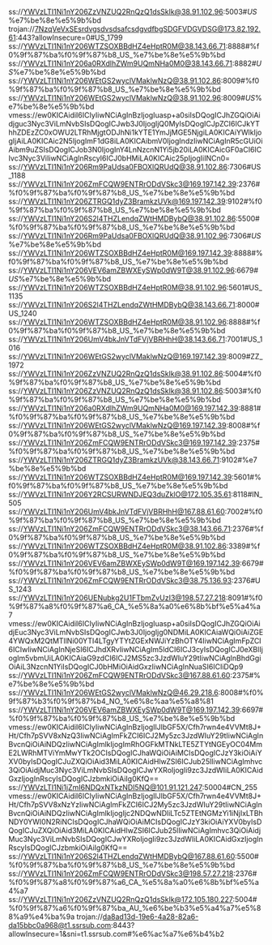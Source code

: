 ss://YWVzLTI1Ni1nY206ZzVNZUQ2RnQzQ1dsSklk@38.91.102.96:5003#_US_%e7%be%8e%e5%9b%bd
trojan://7NzqVeVxSEsrdvgsdvsdsafcsdgvdfbgSDGFVDGVDSG@173.82.192.61:443?allowInsecure=0#US_1799
ss://YWVzLTI1Ni1nY206WTZSOXBBdHZ4eHptR0M@38.143.66.71:8888#%f0%9f%87%ba%f0%9f%87%b8_US_%e7%be%8e%e5%9b%bd
ss://YWVzLTI1Ni1nY206a0RXdlhZWm9UQmNHa0M0@38.143.66.71:8882#_US_%e7%be%8e%e5%9b%bd
ss://YWVzLTI1Ni1nY206WEtGS2wyclVMaklwNzQ@38.91.102.86:8009#%f0%9f%87%ba%f0%9f%87%b8_US_%e7%be%8e%e5%9b%bd
ss://YWVzLTI1Ni1nY206WEtGS2wyclVMaklwNzQ@38.91.102.96:8009#_US_%e7%be%8e%e5%9b%bd
vmess://ew0KICAidiI6ICIyIiwNCiAgInBzIjogIuasp+a0siIsDQogICJhZGQiOiAidjguc3Nyc3ViLmNvbSIsDQogICJwb3J0IjogIjQ0MyIsDQogICJpZCI6ICJkYThhZDEzZC0xOWU2LTRhMjgtODJhNi1kYTE1YmJjMGE5NjgiLA0KICAiYWlkIjogIjAiLA0KICAic2N5IjogImF1dG8iLA0KICAibmV0IjogIndzIiwNCiAgInR5cGUiOiAibm9uZSIsDQogICJob3N0IjogInY4LnNzcnN1Yi5jb20iLA0KICAicGF0aCI6ICIvc3Nyc3ViIiwNCiAgInRscyI6ICJ0bHMiLA0KICAic25pIjogIiINCn0=
ss://YWVzLTI1Ni1nY206Rm9PaUdsa0FBOXlQRUdQ@38.91.102.86:7306#US_1188
ss://YWVzLTI1Ni1nY206ZmFCQW9ENTRrODdVSkc3@169.197.142.39:2376#%f0%9f%87%ba%f0%9f%87%b8_US_%e7%be%8e%e5%9b%bd
ss://YWVzLTI1Ni1nY206ZTRGQ1dyZ3BramkzUVk@169.197.142.39:9102#%f0%9f%87%ba%f0%9f%87%b8_US_%e7%be%8e%e5%9b%bd
ss://YWVzLTI1Ni1nY206S2l4THZLendqZWtHMDBybQ@38.91.102.86:5500#%f0%9f%87%ba%f0%9f%87%b8_US_%e7%be%8e%e5%9b%bd
ss://YWVzLTI1Ni1nY206Rm9PaUdsa0FBOXlQRUdQ@38.91.102.96:7306#_US_%e7%be%8e%e5%9b%bd
ss://YWVzLTI1Ni1nY206WTZSOXBBdHZ4eHptR0M@169.197.142.39:8888#%f0%9f%87%ba%f0%9f%87%b8_US_%e7%be%8e%e5%9b%bd
ss://YWVzLTI1Ni1nY206VEV6amZBWXEySWp0dW9T@38.91.102.96:6679#_US_%e7%be%8e%e5%9b%bd
ss://YWVzLTI1Ni1nY206WTZSOXBBdHZ4eHptR0M@38.91.102.96:5601#US_1135
ss://YWVzLTI1Ni1nY206S2l4THZLendqZWtHMDBybQ@38.143.66.71:8000#US_1240
ss://YWVzLTI1Ni1nY206WTZSOXBBdHZ4eHptR0M@38.91.102.96:8888#%f0%9f%87%ba%f0%9f%87%b8_US_%e7%be%8e%e5%9b%bd
ss://YWVzLTI1Ni1nY206UmV4bkJnVTdFVjVBRHhH@38.143.66.71:7001#US_1016
ss://YWVzLTI1Ni1nY206WEtGS2wyclVMaklwNzQ@169.197.142.39:8009#ZZ_1972
ss://YWVzLTI1Ni1nY206ZzVNZUQ2RnQzQ1dsSklk@38.91.102.86:5004#%f0%9f%87%ba%f0%9f%87%b8_US_%e7%be%8e%e5%9b%bd
ss://YWVzLTI1Ni1nY206ZzVNZUQ2RnQzQ1dsSklk@38.91.102.86:5003#%f0%9f%87%ba%f0%9f%87%b8_US_%e7%be%8e%e5%9b%bd
ss://YWVzLTI1Ni1nY206a0RXdlhZWm9UQmNHa0M0@169.197.142.39:8881#%f0%9f%87%ba%f0%9f%87%b8_US_%e7%be%8e%e5%9b%bd
ss://YWVzLTI1Ni1nY206WEtGS2wyclVMaklwNzQ@169.197.142.39:8008#%f0%9f%87%ba%f0%9f%87%b8_US_%e7%be%8e%e5%9b%bd
ss://YWVzLTI1Ni1nY206ZmFCQW9ENTRrODdVSkc3@169.197.142.39:2375#%f0%9f%87%ba%f0%9f%87%b8_US_%e7%be%8e%e5%9b%bd
ss://YWVzLTI1Ni1nY206ZTRGQ1dyZ3BramkzUVk@38.143.66.71:9102#%e7%be%8e%e5%9b%bd
ss://YWVzLTI1Ni1nY206WTZSOXBBdHZ4eHptR0M@169.197.142.39:5601#%f0%9f%87%ba%f0%9f%87%b8_US_%e7%be%8e%e5%9b%bd
ss://YWVzLTI1Ni1nY206Y2RCSURWNDJEQ3duZklO@172.105.35.61:8118#IN_505
ss://YWVzLTI1Ni1nY206UmV4bkJnVTdFVjVBRHhH@167.88.61.60:7002#%f0%9f%87%ba%f0%9f%87%b8_US_%e7%be%8e%e5%9b%bd
ss://YWVzLTI1Ni1nY206ZmFCQW9ENTRrODdVSkc3@38.143.66.71:2376#%f0%9f%87%ba%f0%9f%87%b8_US_%e7%be%8e%e5%9b%bd
ss://YWVzLTI1Ni1nY206WTZSOXBBdHZ4eHptR0M@38.91.102.86:3389#%f0%9f%87%ba%f0%9f%87%b8_US_%e7%be%8e%e5%9b%bd
ss://YWVzLTI1Ni1nY206VEV6amZBWXEySWp0dW9T@169.197.142.39:6679#%f0%9f%87%ba%f0%9f%87%b8_US_%e7%be%8e%e5%9b%bd
ss://YWVzLTI1Ni1nY206ZmFCQW9ENTRrODdVSkc3@38.75.136.93:2376#US_1243
ss://YWVzLTI1Ni1nY206UENubkg2U1FTbmZvUzI3@198.57.27.218:8091#%f0%9f%87%a8%f0%9f%87%a6_CA_%e5%8a%a0%e6%8b%bf%e5%a4%a7
vmess://ew0KICAidiI6ICIyIiwNCiAgInBzIjogIuasp+a0siIsDQogICJhZGQiOiAidjEuc3Nyc3ViLmNvbSIsDQogICJwb3J0IjogIjg0NDMiLA0KICAiaWQiOiAiZGE4YWQxM2QtMTllNi00YTI4LTgyYTYtZGExNWJiYzBhOTY4IiwNCiAgImFpZCI6ICIwIiwNCiAgInNjeSI6ICJhdXRvIiwNCiAgIm5ldCI6ICJ3cyIsDQogICJ0eXBlIjogIm5vbmUiLA0KICAiaG9zdCI6ICJ2MS5zc3JzdWIuY29tIiwNCiAgInBhdGgiOiAiL3NzcnN1YiIsDQogICJ0bHMiOiAidGxzIiwNCiAgInNuaSI6ICIiDQp9
ss://YWVzLTI1Ni1nY206ZmFCQW9ENTRrODdVSkc3@167.88.61.60:2375#%e7%be%8e%e5%9b%bd
ss://YWVzLTI1Ni1nY206WEtGS2wyclVMaklwNzQ@46.29.218.6:8008#%f0%9f%87%b3%f0%9f%87%b4_NO_%e6%8c%aa%e5%a8%81
ss://YWVzLTI1Ni1nY206VEV6amZBWXEySWp0dW9T@169.197.142.39:6697#%f0%9f%87%ba%f0%9f%87%b8_US_%e7%be%8e%e5%9b%bd
vmess://ew0KICAidiI6ICIyIiwNCiAgInBzIjogIlJlbGF5X/Cfh7rwn4e4VVMt8J+Ht/Cfh7pSVV8xNzQ3IiwNCiAgImFkZCI6ICJ2My5zc3JzdWIuY29tIiwNCiAgInBvcnQiOiAiNDQzIiwNCiAgImlkIjogImRhOGFkMTNkLTE5ZTYtNGEyOC04MmE2LWRhMTViYmMwYTk2OCIsDQogICJhaWQiOiAiMCIsDQogICJzY3kiOiAiYXV0byIsDQogICJuZXQiOiAid3MiLA0KICAidHlwZSI6ICJub25lIiwNCiAgImhvc3QiOiAidjMuc3Nyc3ViLmNvbSIsDQogICJwYXRoIjogIi9zc3JzdWIiLA0KICAidGxzIjogInRscyIsDQogICJzbmkiOiAiIg0KfQ==
ss://YWVzLTI1Ni1jZmI6NDQxNTkzNDI5NQ@101.91.121.247:50004#CN_255
vmess://ew0KICAidiI6ICIyIiwNCiAgInBzIjogIlJlbGF5X/Cfh7rwn4e4VVMt8J+Ht/Cfh7pSVV8xNzYzIiwNCiAgImFkZCI6ICJ2My5zc3JzdWIuY29tIiwNCiAgInBvcnQiOiAiNDQzIiwNCiAgImlkIjogIjc2NDQwNDliLTc5ZTEtNGMzYi1iNjIxLTBhNDY0YWI0N2RiNCIsDQogICJhaWQiOiAiMCIsDQogICJzY3kiOiAiYXV0byIsDQogICJuZXQiOiAid3MiLA0KICAidHlwZSI6ICJub25lIiwNCiAgImhvc3QiOiAidjMuc3Nyc3ViLmNvbSIsDQogICJwYXRoIjogIi9zc3JzdWIiLA0KICAidGxzIjogInRscyIsDQogICJzbmkiOiAiIg0KfQ==
ss://YWVzLTI1Ni1nY206S2l4THZLendqZWtHMDBybQ@167.88.61.60:5500#%f0%9f%87%ba%f0%9f%87%b8_US_%e7%be%8e%e5%9b%bd
ss://YWVzLTI1Ni1nY206ZmFCQW9ENTRrODdVSkc3@198.57.27.218:2376#%f0%9f%87%a8%f0%9f%87%a6_CA_%e5%8a%a0%e6%8b%bf%e5%a4%a7
ss://YWVzLTI1Ni1nY206ZzVNZUQ2RnQzQ1dsSklk@172.105.180.227:5004#%f0%9f%87%a6%f0%9f%87%ba_AU_%e6%be%b3%e5%a4%a7%e5%88%a9%e4%ba%9a
trojan://da8ad13d-19e6-4a28-82a6-da15bbc0a968@t1.ssrsub.com:8443?allowInsecure=1&sni=t1.ssrsub.com#%e6%ac%a7%e6%b4%b2
